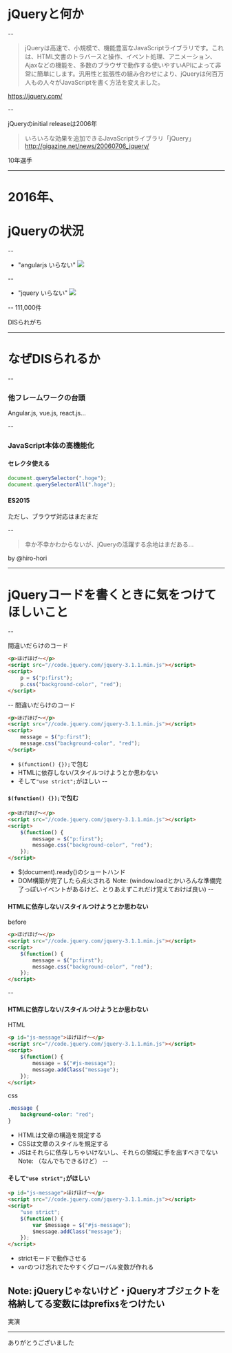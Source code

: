 # jQueryと何か

--

> jQueryは高速で、小規模で、機能豊富なJavaScriptライブラリです。これは、HTML文書のトラバースと操作、イベント処理、アニメーション、Ajaxなどの機能を、多数のブラウザで動作する使いやすいAPIによって非常に簡単にします。汎用性と拡張性の組み合わせにより、jQueryは何百万人もの人々がJavaScriptを書く方法を変えました。

https://jquery.com/

--

jQueryのinitial releaseは2006年

> いろいろな効果を追加できるJavaScriptライブラリ「jQuery」
http://gigazine.net/news/20060706_jquery/

10年選手

---

# 2016年、
# jQueryの状況

--
* "angularjs いらない"
<img src="images/no_need_angularjs.png"></img>

--
* "jquery いらない"
<img src="images/no_need_jquery.png"></img>

--
111,000件

DISられがち

---

# なぜDISられるか

--

### 他フレームワークの台頭

Angular.js, vue.js, react.js...

--

### JavaScript本体の高機能化
#### セレクタ使える
```js
document.querySelector(".hoge");
document.querySelectorAll(".hoge");
```
#### ES2015
ただし、ブラウザ対応はまだまだ

--

> 幸か不幸かわからないが、jQueryの活躍する余地はまだある…

by @hiro-hori

---

# jQueryコードを書くときに気をつけてほしいこと

--

間違いだらけのコード

```html
<p>ほげほげ〜</p>
<script src="//code.jquery.com/jquery-3.1.1.min.js"></script>
<script>
    p = $("p:first");
    p.css("background-color", "red");
</script>
```

--
間違いだらけのコード

```html
<p>ほげほげ〜</p>
<script src="//code.jquery.com/jquery-3.1.1.min.js"></script>
<script>
    message = $("p:first");
    message.css("background-color", "red");
</script>
```

* `$(function() {});`で包む
* HTMLに依存しない/スタイルつけようとか思わない
* そして`"use strict";`がほしい
--
#### `$(function() {});`で包む
```html
<p>ほげほげ〜</p>
<script src="//code.jquery.com/jquery-3.1.1.min.js"></script>
<script>
    $(function() {
        message = $("p:first");
        message.css("background-color", "red");
    });
</script>
```
* $(document).ready()のショートハンド
* DOM構築が完了したら点火される
Note: (window.loadとかいろんな準備完了っぽいイベントがあるけど、とりあえずこれだけ覚えておけば良い)
--
#### HTMLに依存しない/スタイルつけようとか思わない
before
```html
<p>ほげほげ〜</p>
<script src="//code.jquery.com/jquery-3.1.1.min.js"></script>
<script>
    $(function() {
        message = $("p:first");
        message.css("background-color", "red");
    });
</script>
```
--
#### HTMLに依存しない/スタイルつけようとか思わない
HTML
```html
<p id="js-message">ほげほげ〜</p>
<script src="//code.jquery.com/jquery-3.1.1.min.js"></script>
<script>
    $(function() {
        message = $("#js-message");
        message.addClass("message");
    });
</script>
```
css
```css
.message {
    background-color: "red";
}
```
* HTMLは文章の構造を規定する
* CSSは文章のスタイルを規定する
* JSはそれらに依存しちゃいけないし、それらの領域に手を出すべきでない
Note: （なんでもできるけど）
--
#### そして`"use strict";`がほしい
```html
<p id="js-message">ほげほげ〜</p>
<script src="//code.jquery.com/jquery-3.1.1.min.js"></script>
<script>
    "use strict";
    $(function() {
        var $message = $("#js-message");
        $message.addClass("message");
    });
</script>
```
* strictモードで動作させる
* `var`のつけ忘れでたやすくグローバル変数が作れる

Note: jQueryじゃないけど・jQueryオブジェクトを格納してる変数にはprefix`$`をつけたい
---

実演

---

ありがとうございました
